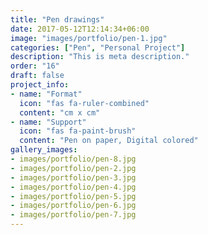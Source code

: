 ```yaml
---
title: "Pen drawings"
date: 2017-05-12T12:14:34+06:00
image: "images/portfolio/pen-1.jpg"
categories: ["Pen", "Personal Project"]
description: "This is meta description."
order: "16"
draft: false
project_info:
- name: "Format"
  icon: "fas fa-ruler-combined"
  content: "cm x cm"
- name: "Support"
  icon: "fas fa-paint-brush"
  content: "Pen on paper, Digital colored"
gallery_images:
- images/portfolio/pen-8.jpg
- images/portfolio/pen-2.jpg
- images/portfolio/pen-3.jpg
- images/portfolio/pen-4.jpg
- images/portfolio/pen-5.jpg
- images/portfolio/pen-6.jpg
- images/portfolio/pen-7.jpg
---
```

